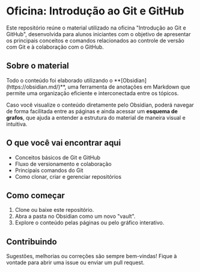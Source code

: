 

  <h1>Oficina: Introdução ao Git e GitHub</h1>

  <p>Este repositório reúne o material utilizado na oficina "Introdução ao Git e GitHub", desenvolvida para alunos iniciantes com o objetivo de apresentar os principais conceitos e comandos relacionados ao controle de versão com Git e à colaboração com o GitHub.</p>

  <h2>Sobre o material</h2>

  <p>Todo o conteúdo foi elaborado utilizando o **[Obsidian](https://obsidian.md/)**, uma ferramenta de anotações em Markdown que permite uma organização eficiente e interconectada entre os tópicos.</p>

  <p>Caso você visualize o conteúdo diretamente pelo Obsidian, poderá navegar de forma facilitada entre as páginas e ainda acessar um <strong>esquema de grafos</strong>, que ajuda a entender a estrutura do material de maneira visual e intuitiva.</p>

  <h2>O que você vai encontrar aqui</h2>

  <ul>
    <li>Conceitos básicos de Git e GitHub</li>
    <li>Fluxo de versionamento e colaboração</li>
    <li>Principais comandos do Git</li>
    <li>Como clonar, criar e gerenciar repositórios</li>
  </ul>

  <h2>Como começar</h2>

  <ol>
    <li>Clone ou baixe este repositório.</li>
    <li>Abra a pasta no Obsidian como um novo "vault".</li>
    <li>Explore o conteúdo pelas páginas ou pelo gráfico interativo.</li>
  </ol>

  <h2>Contribuindo</h2>

  <p>Sugestões, melhorias ou correções são sempre bem-vindas! Fique à vontade para abrir uma issue ou enviar um pull request.</p>


